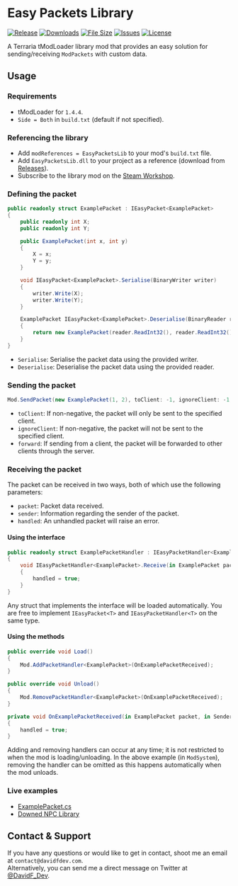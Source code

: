 # Easy Packets Library
[![Release](https://img.shields.io/github/v/release/DavidF-Dev/Terraria-Easy-Packets-Lib?style=flat-square)](https://github.com/DavidF-Dev/Terraria-Easy-Packets-Lib/releases/latest)
[![Downloads](https://img.shields.io/steam/downloads/2952511711?style=flat-square)](https://steamcommunity.com/sharedfiles/filedetails/?id=2952511711)
[![File Size](https://img.shields.io/steam/size/2952511711?style=flat-square)](https://steamcommunity.com/sharedfiles/filedetails/?id=2952511711)
[![Issues](https://img.shields.io/github/issues/DavidF-Dev/Terraria-Easy-Packets-Lib?style=flat-square)](https://github.com/DavidF-Dev/Terraria-Easy-Packets-Lib/issues)
[![License](https://img.shields.io/github/license/DavidF-Dev/Terraria-Easy-Packets-Lib?style=flat-square)](https://github.com/DavidF-Dev/Terraria-Easy-Packets-Lib/blob/main/LICENSE.md)

A Terraria tModLoader library mod that provides an easy solution for sending/receiving `ModPackets` with custom data.

## Usage
### Requirements
- tModLoader for `1.4.4`.
- `Side = Both` in `build.txt` (default if not specified).

### Referencing the library
- Add `modReferences = EasyPacketsLib` to your mod's `build.txt` file.
- Add `EasyPacketsLib.dll` to your project as a reference (download from [Releases](https://github.com/DavidF-Dev/Terraria-Easy-Packets-Lib/releases/latest)).
- Subscribe to the library mod on the [Steam Workshop](https://steamcommunity.com/sharedfiles/filedetails/?id=2952511711).

### Defining the packet
```csharp
public readonly struct ExamplePacket : IEasyPacket<ExamplePacket>
{
    public readonly int X;
    public readonly int Y;

    public ExamplePacket(int x, int y)
    {
        X = x;
        Y = y;
    }

    void IEasyPacket<ExamplePacket>.Serialise(BinaryWriter writer)
    {
        writer.Write(X);
        writer.Write(Y);
    }

    ExamplePacket IEasyPacket<ExamplePacket>.Deserialise(BinaryReader reader, in SenderInfo sender)
    {
        return new ExamplePacket(reader.ReadInt32(), reader.ReadInt32());
    }
}
```
- `Serialise`: Serialise the packet data using the provided writer.
- `Deserialise`: Deserialise the packet data using the provided reader.

### Sending the packet
```csharp
Mod.SendPacket(new ExamplePacket(1, 2), toClient: -1, ignoreClient: -1, forward: false);
```
- `toClient`: If non-negative, the packet will only be sent to the specified client.
- `ignoreClient`: If non-negative, the packet will not be sent to the specified client.
- `forward`: If sending from a client, the packet will be forwarded to other clients through the server.

### Receiving the packet

The packet can be received in two ways, both of which use the following parameters:
- `packet`: Packet data received.
- `sender`: Information regarding the sender of the packet.
- `handled`: An unhandled packet will raise an error.

#### Using the interface
```csharp
public readonly struct ExamplePacketHandler : IEasyPacketHandler<ExamplePacket>
{
    void IEasyPacketHandler<ExamplePacket>.Receive(in ExamplePacket packet, in SenderInfo sender, ref bool handled)
    {
        handled = true;
    }
}
```
Any struct that implements the interface will be loaded automatically.
You are free to implement `IEasyPacket<T>` and `IEasyPacketHandler<T>` on the same type.

#### Using the methods
```csharp
public override void Load()
{
    Mod.AddPacketHandler<ExamplePacket>(OnExamplePacketReceived);
}

public override void Unload()
{
    Mod.RemovePacketHandler<ExamplePacket>(OnExamplePacketReceived);
}

private void OnExamplePacketReceived(in ExamplePacket packet, in SenderInfo sender, ref bool handled)
{
    handled = true;
}
```
Adding and removing handlers can occur at any time; it is not restricted to when the mod is loading/unloading.
In the above example (in `ModSystem`), removing the handler can be omitted as this happens automatically when the mod unloads.

### Live examples
- [ExamplePacket.cs](https://github.com/DavidF-Dev/Terraria-Easy-Packets-Lib/blob/main/Code/Examples/ExamplePacket.cs)
- [Downed NPC Library](https://github.com/DavidF-Dev/Terraria-Downed-NPC-Lib/blob/main/Code/Internals/DownedNPCPacket.cs)

## Contact & Support

If you have any questions or would like to get in contact, shoot me an email at `contact@davidfdev.com`.<br>
Alternatively, you can send me a direct message on Twitter at [@DavidF_Dev](https://twitter.com/DavidF_Dev).
